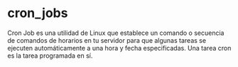 # cron_jobs
Cron Job es una utilidad de Linux que establece un comando o secuencia de comandos de horarios en tu servidor para que algunas tareas se ejecuten automáticamente a una hora y fecha especificadas. Una tarea cron es la tarea programada en sí.
